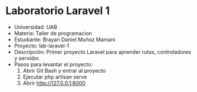 # Laboratorio Laravel 1

- Universidad: UAB
- Materia: Taller de programacion
- Estudiante: Brayan Daniel Muñoz Mamani
- Proyecto: lab-laravel-1
- Descripción: Primer proyecto Laravel para aprender rutas, controladores y servidor.
- Pasos para levantar el proyecto:
  1. Abrir Git Bash y entrar al proyecto
  2. Ejecutar php artisan serve
  3. Abrir http://127.0.0.1:8000
